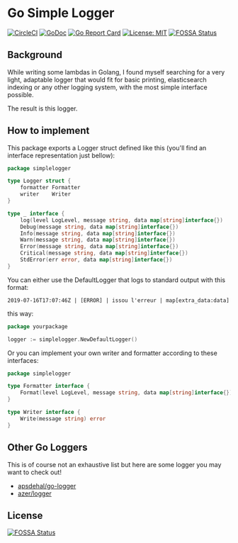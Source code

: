 # Go Simple Logger

[![CircleCI](https://circleci.com/gh/forsam-education/simplelogger.svg?style=svg)](https://circleci.com/gh/forsam-education/simplelogger)
[![GoDoc](https://godoc.org/github.com/forsam-education/simplelogger?status.svg)](https://godoc.org/github.com/forsam-education/simplelogger)
[![Go Report Card](https://goreportcard.com/badge/github.com/forsam-education/simplelogger)](https://goreportcard.com/report/github.com/forsam-education/simplelogger)
[![License: MIT](https://img.shields.io/badge/License-MIT-yellow.svg)](LICENSE)
[![FOSSA Status](https://app.fossa.io/api/projects/git%2Bgithub.com%2Fforsam-education%2Fsimplelogger.svg?type=shield)](https://app.fossa.io/projects/git%2Bgithub.com%2Fforsam-education%2Fsimplelogger?ref=badge_shield)

## Background

While writing some lambdas in Golang, I found myself searching for a very light, adaptable logger that would fit for basic printing, elasticsearch indexing or any other logging system, with the most simple interface possible.

The result is this logger.

## How to implement

This package exports a Logger struct defined like this (you'll find an interface representation just bellow):
```go
package simplelogger

type Logger struct {
	formatter Formatter
	writer    Writer
}

type _ interface {
	log(level LogLevel, message string, data map[string]interface{})
	Debug(message string, data map[string]interface{})
	Info(message string, data map[string]interface{})
	Warn(message string, data map[string]interface{})
	Error(message string, data map[string]interface{})
	Critical(message string, data map[string]interface{})
	StdError(err error, data map[string]interface{})
}
```

You can either use the DefaultLogger that logs to standard output with this format:

`2019-07-16T17:07:46Z | [ERROR] | issou l'erreur | map[extra_data:data]`

this way: 
```go
package yourpackage

logger := simplelogger.NewDefaultLogger()
```

Or you can implement your own writer and formatter according to these interfaces:

```go
package simplelogger

type Formatter interface {
	Format(level LogLevel, message string, data map[string]interface{}) (string, error)
}

type Writer interface {
	Write(message string) error
}
```

## Other Go Loggers

This is of course not an exhaustive list but here are some logger you may want to check out!

- [apsdehal/go-logger](https://github.com/apsdehal/go-logger)
- [azer/logger](https://github.com/azer/logger)

## License
[![FOSSA Status](https://app.fossa.io/api/projects/git%2Bgithub.com%2Fforsam-education%2Fsimplelogger.svg?type=large)](https://app.fossa.io/projects/git%2Bgithub.com%2Fforsam-education%2Fsimplelogger?ref=badge_large)